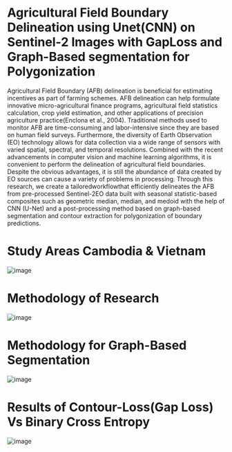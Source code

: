 
# Agricultural Field Boundary Delineation using Unet(CNN) on Sentinel-2 Images with GapLoss and Graph-Based segmentation for Polygonization   

Agricultural Field Boundary (AFB) delineation is beneficial for estimating incentives as part of
farming schemes. AFB delineation can help formulate innovative micro-agricultural finance programs,
agricultural field statistics calculation, crop yield estimation, and other applications of precision
agriculture practice(Enclona et al., 2004). Traditional methods used to monitor AFB are
time-consuming and labor-intensive since they are based on human field surveys. Furthermore,
the diversity of Earth Observation (EO) technology allows for data collection via a wide range of
sensors with varied spatial, spectral, and temporal resolutions. Combined with the recent advancements
in computer vision and machine learning algorithms, it is convenient to perform the delineation
of agricultural field boundaries. Despite the obvious advantages, it is still the abundance of
data created by EO sources can cause a variety of problems in processing. Through this research,
we create a tailoredworkflowthat efficiently delineates the AFB from pre-processed Sentinel-2EO
data built with seasonal statistic-based composites such as geometric median, median, and medoid
with the help of CNN (U-Net) and a post-processing method based on graph-based segmentation
and contour extraction for polygonization of boundary predictions.

# Study Areas Cambodia & Vietnam 
![image](https://github.com/ashikbharishivaprasad/AFB_Delineation/assets/100797850/8581a1f2-b2e6-470f-90d0-695068ceab03)

# Methodology of Research

![image](https://github.com/ashikbharishivaprasad/AFB_Delineation/assets/100797850/824f6480-4084-43f3-b20a-43cc65b43c45)

# Methodology for Graph-Based Segmentation

![image](https://github.com/ashikbharishivaprasad/AFB_Delineation/assets/100797850/3e173a33-d931-413d-bbea-1407693f5081)

# Results of Contour-Loss(Gap Loss) Vs Binary Cross Entropy

![image](https://github.com/ashikbharishivaprasad/AFB_Delineation/assets/100797850/aa5a3bbe-b86e-4224-b094-b30c5520b14f)
